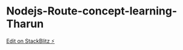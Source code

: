 # Nodejs-Route-concept-learning-Tharun

[Edit on StackBlitz ⚡️](https://stackblitz.com/edit/stackblitz-starters-6tv1mh)